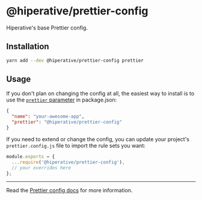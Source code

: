 # @hiperative/prettier-config

Hiperative's base Prettier config.

## Installation

```sh
yarn add --dev @hiperative/prettier-config prettier
```

## Usage

If you don't plan on changing the config at all, the easiest way to install is
to use the
[`prettier` parameter](https://prettier.io/docs/en/configuration.html#sharing-configurations)
in package.json:

```json
{
  "name": "your-awesome-app",
  "prettier": "@hiperative/prettier-config"
}
```

If you need to extend or change the config, you can update your project's
`prettier.config.js` file to import the rule sets you want:

```js
module.exports = {
  ...require('@hiperative/prettier-config'),
  // your overrides here
};
```

---

Read the [Prettier config docs](https://prettier.io) for more information.

